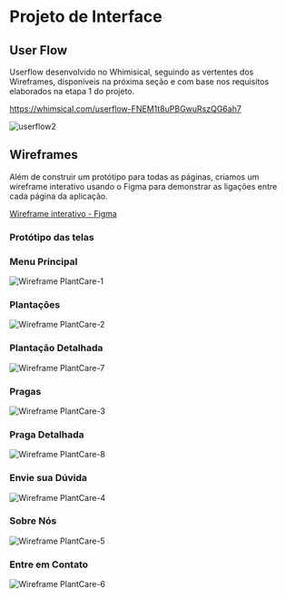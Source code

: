 
# Projeto de Interface

## **User Flow**
Userflow desenvolvido no Whimisical, seguindo as vertentes dos Wireframes, disponíveis na próxima seção e com base nos requisitos elaborados na etapa 1 do projeto.

https://whimsical.com/userflow-FNEM1t8uPBGwuRszQG6ah7

![userflow2](https://user-images.githubusercontent.com/112730419/236588171-0d48275e-e2da-4347-bb7c-f8ae7bb44089.png)

## **Wireframes**
Além de construir um protótipo para todas as páginas, criamos um wireframe interativo usando o Figma para demonstrar as ligações entre cada página da aplicação.

[Wireframe interativo - Figma](https://www.figma.com/proto/Lvf0h6jJ4MR3wcz4cequy8/Wireframe-PlantCare?type=design&node-id=2-3&scaling=scale-down&page-id=0%3A1&starting-point-node-id=2%3A3)

###  **Protótipo das telas**

### Menu Principal
![Wireframe PlantCare-1](https://user-images.githubusercontent.com/105527392/236586675-915a29d0-a2f8-4231-a798-c739fc84294b.png)

### Plantações
![Wireframe PlantCare-2](https://user-images.githubusercontent.com/105527392/236586727-6f50b0bf-bbef-4ee8-8d3d-fd3145935633.png)

### Plantação Detalhada
![Wireframe PlantCare-7](https://user-images.githubusercontent.com/105527392/236586818-cd3be06e-35c9-4dad-a972-b64caaa01981.png)

### Pragas
![Wireframe PlantCare-3](https://user-images.githubusercontent.com/105527392/236586741-2d1009d5-b6de-4606-af75-a55341239834.png)

### Praga Detalhada
![Wireframe PlantCare-8](https://user-images.githubusercontent.com/105527392/236586833-38b24a97-e2f0-47b4-a55a-cc60c7fb7c1f.png)

### Envie sua Dúvida
![Wireframe PlantCare-4](https://user-images.githubusercontent.com/105527392/236586769-c5629626-4f0a-464b-82e0-2271dcf2f053.png)

### Sobre Nós
![Wireframe PlantCare-5](https://user-images.githubusercontent.com/105527392/236586786-bba8a02e-8367-46ea-b8af-a27c13594b84.png)

### Entre em Contato
![Wireframe PlantCare-6](https://user-images.githubusercontent.com/105527392/236586799-efe3f284-9288-49ea-baca-511ffe7b3298.png)
